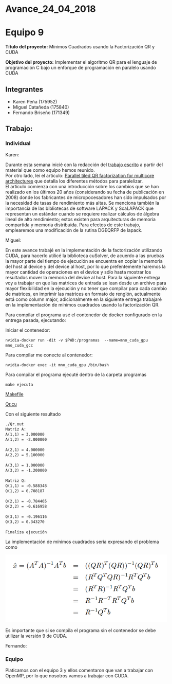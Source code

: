 # Avance_24_04_2018

Equipo 9 
=================================================
**Título del proyecto:** Mínimos Cuadrados usando la Factorización QR y CUDA

**Objetivo del proyecto:** Implementar el algoritmo QR para el lenguaje de programación C bajo un enforque de programación en paralelo usando CUDA


Integrantes
---------------------------------------------------
+ Karen Peña (175952)
+ Miguel Catañeda (175840)
+ Fernando Briseño (171349)


## Trabajo:

### Individual

Karen: 

Durante esta semana inicié con la redacción del [trabajo escrito](https://drive.google.com/drive/folders/1qdO82g4tMUY4IvcM4a0dw17bH8PqgW85) a partir del material que como equipo hemos reunido.  
Por otro lado, leí el artículo: [Parallel tiled QR factorization
for multicore architectures](https://drive.google.com/file/d/0BxMtevFKwTW_OW5wZVF5dFdiV2c/view) que detalla los diferentes métodos para paralelizar.  
El artículo comienza con una introducción sobre los cambios que se han realizado en los últimos 20 años (considerando su fecha de publicación en 2008) donde los fabricantes de micropocesadores han sido impulsados por la necesidad de tasas de rendimiento más altas. 
Se menciona también la importancia de las bibliotecas de software LAPACK y ScaLAPACK que  representan un estándar cuando se requiere realizar cálculos de álgebra lineal de alto rendimiento; estos existen para arquitecturas de memoria compartida y memoria distribuida. Para efectos de este trabajo, emplearemos una modificación de la rutina DGEQRFP de lapack. 
 
Miguel: 

En este avance trabajé en la implementación de la factorización utilizando CUDA, para hacerlo utilicé la biblioteca cuSolver, de acuerdo a las pruebas la mayor parte del tiempo de ejecución se encuentra en copiar la memoria del host al device y del device al host, por lo que prefentemente haremos la mayor cantidad de operaciones en el device y sólo hasta mostrar los resultados mover la memoria del device al host. Para la siguiente entrega voy a trabajar en que las matrices de entrada se lean desde un archivo para mayor flexibilidad en la ejecución y no tener que compilar para cada cambio de matrices, en imprimir las matrices en formato de renglón, actualmente está como column major, adicionalmente en la siguiente entrega trabajaré en la implementación de mínimos cuadrados usando la factorización QR. 

Para compilar el programa usé el contenedor de docker configurado en la entrega pasada, ejecutando: 

Iniciar el contenedor: 

```
nvidia-docker run -dit -v $PWD:/programas  --name=mno_cuda_gpu  mno_cuda_gcc
```

Para compilar me conecte al contenedor: 

```
nvidia-docker exec -it mno_cuda_gpu /bin/bash
```

Para compilar el programa ejecuté dentro de la carpeta programas

```
make ejecuta
```
[Makefile](codigo/Makefile)

[Qr.cu](codigo/Qr.cu)

Con el siguiente resultado 

```
./Qr.out 
Matriz A:
A(1,1) = 3.000000
A(1,2) = -2.000000

A(2,1) = 4.000000
A(2,2) = 5.100000

A(3,1) = 1.000000
A(3,2) = -1.200000

Matriz Q:
Q(1,1) = -0.588348
Q(1,2) = 0.708187

Q(2,1) = -0.784465
Q(2,2) = -0.616958

Q(3,1) = -0.196116
Q(3,2) = 0.343270

Finaliza ejecución

```

La implementación de mínimos cuadrados sería expresando el problema como 

![QR](img/mc_qr.png)

Es importante que si se compila el programa sin el contenedor se debe utilizar la versión 9 de CUDA. 


Fernando:


### Equipo

Platicamos con el equipo 3 y ellos comentaron que van a trabajar con OpenMP, por lo que nosotros vamos a trabajar con CUDA.







